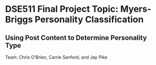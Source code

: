 # DSE511 Final Project Topic: Myers-Briggs Personality Classification 
## Using Post Content to Determine Personality Type 

Team: Chris O'Brien, Carrie Sanford, and Jay Pike
